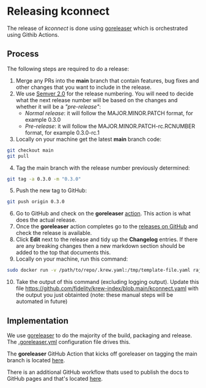 # Releasing kconnect

The release of *kconnect* is done using [goreleaser](https://goreleaser.com/) which is orchestrated using Githib Actions.

## Process

The following steps are required to do a release:

1. Merge any PRs into the **main** branch that contain features, bug fixes and other changes that you want to include in the release.
2. We use [Semver 2.0](https://semver.org/) for the release numbering. You will need to decide what the next release number will be based on the changes and whether it will be a *"pre-release"*:
    * *Normal release*: it will follow the MAJOR.MINOR.PATCH format, for example 0.3.0
    * *Pre-release*: it will follow the MAJOR.MINOR.PATCH-rc.RCNUMBER format, for example 0.3.0-rc.1
3. Locally on your machine get the latest **main** branch code:
```bash
git checkout main
git pull
```
4. Tag the main branch with the release number previously determined:
```bash
git tag -a 0.3.0 -m "0.3.0"
```
5. Push the new tag to GitHub:
```bash
git push origin 0.3.0
```
6. Go to GitHub and check on the **goreleaser** [action](https://github.com/fidelity/kconnect/actions?query=workflow%3Agoreleaser). This action is what does the actual release.
7. Once the **goreleaser** action completes go to the [releases on GitHub](https://github.com/fidelity/kconnect/releases) and check the release is available.
8. Click **Edit** next to the release and tidy up the **Changelog** entries. If there are any breaking changes then a new markdown section should be added to the top that documents this.
9. Locally on your machine, run this command:
```bash
sudo docker run -v /path/to/repo/.krew.yaml:/tmp/template-file.yaml rajatjindal/krew-release-bot:v0.0.38 krew-release-bot template --tag 0.3.0 --template-file /tmp/template-file.yaml
```
10. Take the output of this command (excluding logging output). Update this file https://github.com/fidelity/krew-index/blob.main/kconnect.yaml with the output you just obtainted (note: these manual steps will be automated in future)

## Implementation

We use [goreleaser](https://goreleaser.com/) to do the majority of the build, packaging and release. The [.goreleaser.yml](https://github.com/fidelity/kconnect/blob/main/.goreleaser.yml) configuration file drives this.

The **goreleaser** GitHub Action that kicks off goreleaser on tagging the main branch is located [here](https://github.com/fidelity/kconnect/blob/main/.github/workflows/release.yml).

There is an additional GitHub workflow thats used to publish the docs to GitHub pages and that's located [here](https://github.com/fidelity/kconnect/blob/main/.github/workflows/release-docs.yml).

